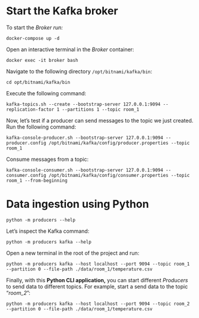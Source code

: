 # Start the Kafka broker

To start the _Broker run:_

    docker-compose up -d

Open an interactive terminal in the  _Broker_  container:

    docker exec -it broker bash

Navigate to the following directory `/opt/bitnami/kafka/bin`:

    cd opt/bitnami/kafka/bin

Execute the following command:

    kafka-topics.sh --create --bootstrap-server 127.0.0.1:9094 --replication-factor 1 --partitions 1 --topic room_1


Now, let’s test if a producer can send messages to the topic we just created. Run the following command:
	
    kafka-console-producer.sh --bootstrap-server 127.0.0.1:9094 --producer.config /opt/bitnami/kafka/config/producer.properties --topic room_1

Consume messages from a topic:

    kafka-console-consumer.sh --bootstrap-server 127.0.0.1:9094 --consumer.config /opt/bitnami/kafka/config/consumer.properties --topic room_1 --from-beginning

# Data ingestion using Python

    python -m producers --help

Let’s inspect the Kafka command:

    python -m producers kafka --help

Open a new terminal in the root of the project and run:

    python -m producers kafka --host localhost --port 9094 --topic room_1 --partition 0 --file-path ./data/room_1/temperature.csv

Finally, with this **Python CLI application,** you can start different _Producers_ to send data to different topics. For example, start a send data to the topic “_room_2_”:

    python -m producers kafka --host localhost --port 9094 --topic room_2 --partition 0 --file-path ./data/room_1/temperature.csv
